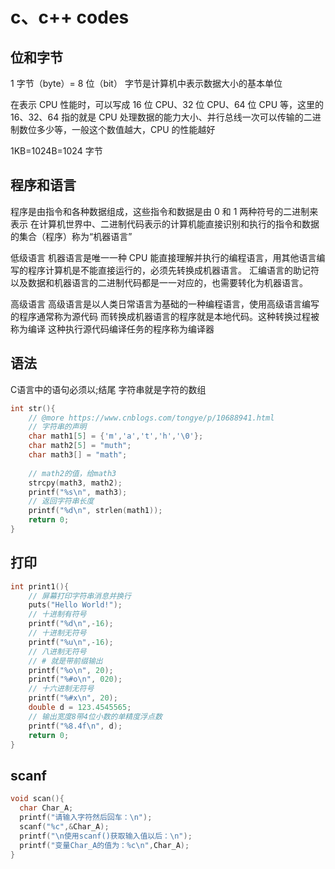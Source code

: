 #  c、c++ codes
## 位和字节 
1 字节（byte）= 8 位（bit）
字节是计算机中表示数据大小的基本单位

在表示 CPU 性能时，可以写成 16 位 CPU、32 位 CPU、64 位 CPU 等，这里的 16、32、64 指的就是 CPU 处理数据的能力大小、并行总线一次可以传输的二进制数位多少等，一般这个数值越大，CPU 的性能越好

1KB=1024B=1024 字节

## 程序和语言
程序是由指令和各种数据组成，这些指令和数据是由 0 和 1 两种符号的二进制来表示
在计算机世界中、二进制代码表示的计算机能直接识别和执行的指令和数据的集合（程序）称为“机器语言”

低级语言
机器语言是唯一一种 CPU 能直接理解并执行的编程语言，用其他语言编写的程序计算机是不能直接运行的，必须先转换成机器语言。
汇编语言的助记符以及数据和机器语言的二进制代码都是一一对应的，也需要转化为机器语言。

高级语言
高级语言是以人类日常语言为基础的一种编程语言，使用高级语言编写的程序通常称为源代码
而转换成机器语言的程序就是本地代码。这种转换过程被称为编译
这种执行源代码编译任务的程序称为编译器

## 语法
C语言中的语句必须以;结尾
字符串就是字符的数组
```c
int str(){
    // @more https://www.cnblogs.com/tongye/p/10688941.html
    // 字符串的声明
    char math1[5] = {'m','a','t','h','\0'};
    char math2[5] = "muth";
    char math3[] = "math";
    
    // math2的值，给math3
    strcpy(math3, math2);
    printf("%s\n", math3);
    // 返回字符串长度
    printf("%d\n", strlen(math1));
    return 0;
}

```

## 打印
```c
int print1(){
    // 屏幕打印字符串消息并换行
    puts("Hello World!");
    // 十进制有符号
    printf("%d\n",-16);
    // 十进制无符号
    printf("%u\n",-16);
    // 八进制无符号
    // # 就是带前缀输出
    printf("%o\n", 20);
    printf("%#o\n", 020);
    // 十六进制无符号
    printf("%#x\n", 20);
    double d = 123.4545565;
    // 输出宽度8带4位小数的单精度浮点数
    printf("%8.4f\n", d);
    return 0;
}

```

## scanf
```c
void scan(){
  char Char_A;
  printf("请输入字符然后回车：\n");
  scanf("%c",&Char_A);
  printf("\n使用scanf()获取输入值以后：\n");
  printf("变量Char_A的值为：%c\n",Char_A);
}

```